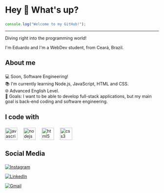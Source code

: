 # Hey 👋 What's up?

###

```js
console.log("Welcome to my GitHub!");
```
<hr>

Diving right into the programming world!

<p align="left">I'm Eduardo and I'm a WebDev student, from Ceará, Brazil.</p>

###

## About me

###

<p align="left">💻 Soon, Software Engineering!<br>📚 I'm currently learning Node.js, JavaScript, HTML and CSS.<br>🌐 Advanced English Level.<br>🎯 Goals: I want to be able to develop full-stack applications, but my main goal is back-end coding and software engineering.</p>

###

<h2 align="left">I code with</h2>

###

<div align="left">
  <img src="https://cdn.jsdelivr.net/gh/devicons/devicon/icons/javascript/javascript-original.svg" height="40" alt="javascript logo"  />
  <img width="12" />
  <img src="https://cdn.jsdelivr.net/gh/devicons/devicon/icons/nodejs/nodejs-original-wordmark.svg" height="40" alt="nodejs logo"  />
  <img width="12" />
  <img src="https://cdn.jsdelivr.net/gh/devicons/devicon/icons/html5/html5-original.svg" height="40" alt="html5 logo"  />
  <img width="12" />
  <img src="https://cdn.jsdelivr.net/gh/devicons/devicon/icons/css3/css3-original.svg" height="40" alt="css3 logo"  />
</div>

###

<h2 align="left">Social Media</h2>

###

[<img src="https://img.shields.io/badge/-instagram?style=for-the-badge&logo=instagram&logoColor=white&label=INSTAGRAM&color=%23dd2a7b" alt="Instagram">](https://www.instagram.com/eduucavalcante__)

[<img src="https://img.shields.io/badge/-linkedin?style=for-the-badge&logo=linkedin&logoColor=white&label=LINKEDIN&color=%230e76a8" alt="LinkedIn">](https://www.linkedin.com/eduardo-cavalcante-a3824931a)

<a href="mailto: eduardo.cavalcante.contact@gmail.com"><img src="https://img.shields.io/badge/-gmail?style=for-the-badge&logo=gmail&logoColor=white&label=gmail&color=%23ea4335" alt="Gmail"></a>